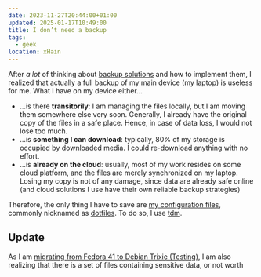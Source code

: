 ```yaml
---
date: 2023-11-27T20:44:00+01:00
updated: 2025-01-17T10:49:00
title: I don’t need a backup
tags:
  - geek
location: xHain
---
```

After *a lot* of thinking about [backup solutions](Storage.md) and how to implement them, I realized that actually a full backup of my main device (my laptop) is useless for me. What I have on my device either…

- …is there **transitorily**: I am managing the files locally, but I am moving them somewhere else very soon. Generally, I already have the original copy of the files in a safe place. Hence, in case of data loss, I would not lose too much.
- …is **something I can download**: typically, 80% of my storage is occupied by downloaded media. I could re-download anything with no effort.
- …is **already on the cloud**: usually, most of my work resides on some cloud platform, and the files are merely synchronized on my laptop. Losing my copy is not of any damage, since data are already safe online (and cloud solutions I use have their own reliable backup strategies)

Therefore, the only thing I have to save are [my configuration files](https://codeberg.org/tommi/dotfiles 'Tommi’s dotfiles on Codeberg'), commonly nicknamed as [dotfiles](https://wiki.archlinux.org/title/Dotfiles '“Dotfiles” in Arch Linux wiki'). To do so, I use [tdm](tdm.md).

## Update

As I am [migrating from Fedora 41 to Debian Trixie (Testing)](Migrating%20from%20Fedora%2041%20to%20Debian%20Trixie%20(Testing).md), I am also realizing that there is a set of files containing sensitive data, or not worth
